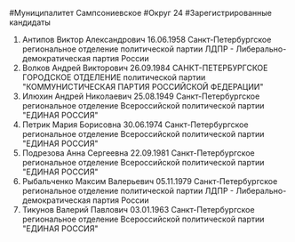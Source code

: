 #Муниципалитет
Сампсониевское
#Округ
24
#Зарегистрированные кандидаты
1. Антипов Виктор Александрович 16.06.1958
Санкт-Петербургское региональное отделение политической партии ЛДПР - Либерально-демократическая партия России
2. Волков Андрей Викторович 26.09.1984
САНКТ-ПЕТЕРБУРГСКОЕ ГОРОДСКОЕ ОТДЕЛЕНИЕ политической партии "КОММУНИСТИЧЕСКАЯ ПАРТИЯ РОССИЙСКОЙ ФЕДЕРАЦИИ"
3. Илюхин Андрей Николаевич 25.08.1949
Санкт-Петербургское региональное отделение Всероссийской политической партии "ЕДИНАЯ РОССИЯ"
4. Петрик Мария Борисовна 30.06.1974
Санкт-Петербургское региональное отделение Всероссийской политической партии "ЕДИНАЯ РОССИЯ"
5. Подрезова Анна Сергеевна 22.09.1981
Санкт-Петербургское региональное отделение Всероссийской политической партии "ЕДИНАЯ РОССИЯ"
6. Рыбальченко Максим Валерьевич 05.11.1979
Санкт-Петербургское региональное отделение политической партии ЛДПР - Либерально-демократическая партия России
7. Тикунов Валерий Павлович 03.01.1963
Санкт-Петербургское региональное отделение Всероссийской политической партии "ЕДИНАЯ РОССИЯ"
